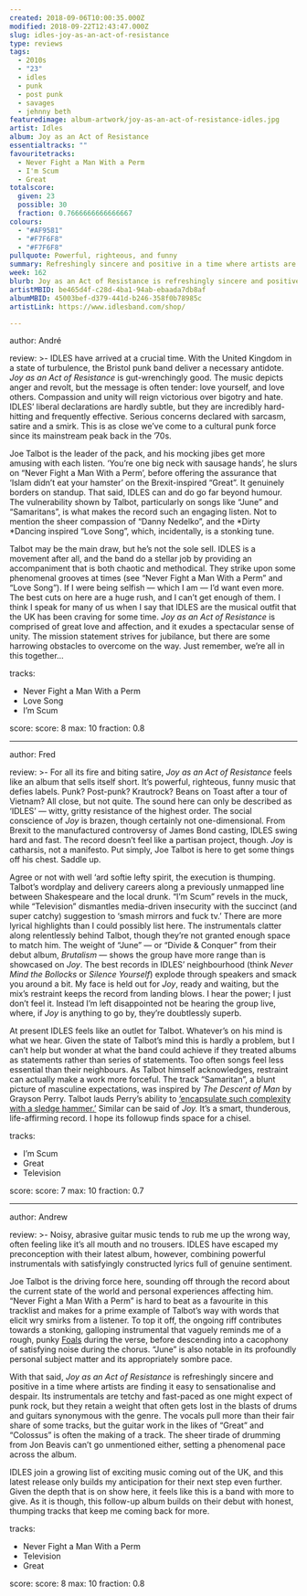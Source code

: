 ```yaml
---
created: 2018-09-06T10:00:35.000Z
modified: 2018-09-22T12:43:47.000Z
slug: idles-joy-as-an-act-of-resistance
type: reviews
tags:
  - 2010s
  - "23"
  - idles
  - punk
  - post punk
  - savages
  - jehnny beth
featuredimage: album-artwork/joy-as-an-act-of-resistance-idles.jpg
artist: Idles
album: Joy as an Act of Resistance
essentialtracks: ""
favouritetracks:
  - Never Fight a Man With a Perm
  - I'm Scum
  - Great
totalscore:
  given: 23
  possible: 30
  fraction: 0.7666666666666667
colours:
  - "#AF9581"
  - "#F7F6F8"
  - "#F7F6F8"
pullquote: Powerful, righteous, and funny
summary: Refreshingly sincere and positive in a time where artists are finding it easy to sensationalise and despair. Its instrumentals are tetchy and fast-paced as one might expect of punk rock, but they retain a weight that often gets lost in the blasts of drums and guitars synonymous with the genre.
week: 162
blurb: Joy as an Act of Resistance is refreshingly sincere and positive in a time where artists are finding it easy to sensationalise and despair.
artistMBID: be465d4f-c28d-4ba1-94ab-ebaada7db8af
albumMBID: 45003bef-d379-441d-b246-358f0b78985c
artistLink: https://www.idlesband.com/shop/

---
```


author: André

review: >-
  IDLES have arrived at a crucial time. With the United Kingdom in a state of turbulence, the Bristol punk band deliver a necessary antidote. *Joy as an Act of Resistance* is gut-wrenchingly good. The music depicts anger and revolt, but the message is often tender: love yourself, and love others. Compassion and unity will reign victorious over bigotry and hate. IDLES’ liberal declarations are hardly subtle, but they are incredibly hard-hitting and frequently effective. Serious concerns declared with sarcasm, satire and a smirk. This is as close we’ve come to a cultural punk force since its mainstream peak back in the ’70s.

  Joe Talbot is the leader of the pack, and his mocking jibes get more amusing with each listen. ‘You’re one big neck with sausage hands’, he slurs on “Never Fight a Man With a Perm’, before offering the assurance that ‘Islam didn’t eat your hamster’ on the Brexit-inspired “Great”. It genuinely borders on standup. That said, IDLES can and do go far beyond humour. The vulnerability shown by Talbot, particularly on songs like “June” and “Samaritans”, is what makes the record such an engaging listen. Not to mention the sheer compassion of “Danny Nedelko”, and the *Dirty *Dancing inspired “Love Song”, which, incidentally, is a stonking tune.

  Talbot may be the main draw, but he’s not the sole sell. IDLES is a movement after all, and the band do a stellar job by providing an accompaniment that is both chaotic and methodical. They strike upon some phenomenal grooves at times (see “Never Fight a Man With a Perm” and “Love Song”). If I were being selfish — which I am — I’d want even more. The best cuts on here are a huge rush, and I can’t get enough of them. I think I speak for many of us when I say that IDLES are the musical outfit that the UK has been craving for some time. *Joy as an Act of Resistance* is comprised of great love and affection, and it exudes a spectacular sense of unity. The mission statement strives for jubilance, but there are some harrowing obstacles to overcome on the way. Just remember, we’re all in this together…

tracks:
  - Never Fight a Man With a Perm
  - ­­Love Song
  - ­­I’m Scum

score:
  score: 8
  max: 10
  fraction: 0.8

---
author: Fred

review: >-
  For all its fire and biting satire, *Joy as an Act of Resistance* feels like an album that sells itself short. It’s powerful, righteous, funny music that defies labels. Punk? Post-punk? Krautrock? Beans on Toast after a tour of Vietnam? All close, but not quite. The sound here can only be described as ‘IDLES’ — witty, gritty resistance of the highest order. The social conscience of *Joy* is brazen, though certainly not one-dimensional. From Brexit to the manufactured controversy of James Bond casting, IDLES swing hard and fast. The record doesn’t feel like a partisan project, though. *Joy* is catharsis, not a manifesto. Put simply, Joe Talbot is here to get some things off his chest. Saddle up.

  Agree or not with well ‘ard softie lefty spirit, the execution is thumping. Talbot’s wordplay and delivery careers along a previously unmapped line between Shakespeare and the local drunk. “I’m Scum” revels in the muck, while “Television” dismantles media-driven insecurity with the succinct (and super catchy) suggestion to ‘smash mirrors and fuck tv.’ There are more lyrical highlights than I could possibly list here. The instrumentals clatter along relentlessly behind Talbot, though they’re not granted enough space to match him. The weight of “June” — or “Divide & Conquer” from their debut album, *Brutalism* — shows the group have more range than is showcased on *Joy*. The best records in IDLES’ neighbourhood (think *Never Mind the Bollocks* or *Silence Yourself*) explode through speakers and smack you around a bit. My face is held out for *Joy*, ready and waiting, but the mix’s restraint keeps the record from landing blows. I hear the power; I just don’t feel it. Instead I’m left disappointed not be hearing the group live, where, if *Joy* is anything to go by, they’re doubtlessly superb.

  At present IDLES feels like an outlet for Talbot. Whatever’s on his mind is what we hear. Given the state of Talbot’s mind this is hardly a problem, but I can’t help but wonder at what the band could achieve if they treated albums as statements rather than series of statements. Too often songs feel less essential than their neighbours. As Talbot himself acknowledges, restraint can actually make a work more forceful. The track “Samaritan”, a blunt picture of masculine expectations, was inspired by *The Descent of Man* by Grayson Perry. Talbot lauds Perry’s ability to [‘encapsulate such complexity with a sledge hammer.’](http://www.wbgo.org/post/idles-explain-joy-act-resistance-track-track) Similar can be said of *Joy.* It’s a smart, thunderous, life-affirming record. I hope its followup finds space for a chisel.

tracks:
  - I’m Scum
  - ­­Great
  - ­­Television

score:
  score: 7
  max: 10
  fraction: 0.7

---
author: Andrew

review: >-
  Noisy, abrasive guitar music tends to rub me up the wrong way, often feeling like it’s all mouth and no trousers. IDLES have escaped my preconception with their latest album, however, combining powerful instrumentals with satisfyingly constructed lyrics full of genuine sentiment. 
  
  Joe Talbot is the driving force here, sounding off through the record about the current state of the world and personal experiences affecting him. “Never Fight a Man With a Perm” is hard to beat as a favourite in this tracklist and makes for a prime example of Talbot’s way with words that elicit wry smirks from a listener. To top it off, the ongoing riff contributes towards a stonking, galloping instrumental that vaguely reminds me of a rough, punky [Foals](/reviews/foals-antidotes/) during the verse, before descending into a cacophony of satisfying noise during the chorus. “June” is also notable in its profoundly personal subject matter and its appropriately sombre pace.

  With that said, *Joy as an Act of Resistance* is refreshingly sincere and positive in a time where artists are finding it easy to sensationalise and despair. Its instrumentals are tetchy and fast-paced as one might expect of punk rock, but they retain a weight that often gets lost in the blasts of drums and guitars synonymous with the genre. The vocals pull more than their fair share of some tracks, but the guitar work in the likes of “Great” and “Colossus” is often the making of a track. The sheer tirade of drumming from Jon Beavis can’t go unmentioned either, setting a phenomenal pace across the album.

  IDLES join a growing list of exciting music coming out of the UK, and this latest release only builds my anticipation for their next step even further. Given the depth that is on show here, it feels like this is a band with more to give. As it is though, this follow-up album builds on their debut with honest, thumping tracks that keep me coming back for more.

tracks:
  - Never Fight a Man With a Perm
  - ­­Television
  - ­­Great
  
score:
  score: 8
  max: 10
  fraction: 0.8

